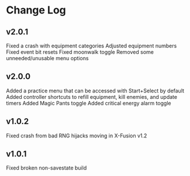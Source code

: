 
# Change Log

## v2.0.1

 Fixed a crash with equipment categories
 Adjusted equipment numbers
 Fixed event bit resets
 Fixed moonwalk toggle
 Removed some unneeded/unusable menu options

## v2.0.0

 Added a practice menu that can be accessed with Start+Select by default
 Added controller shortcuts to refill equipment, kill enemies, and update timers
 Added Magic Pants toggle
 Added critical energy alarm toggle

## v1.0.2

 Fixed crash from bad RNG hijacks moving in X-Fusion v1.2

## v1.0.1

 Fixed broken non-savestate build
